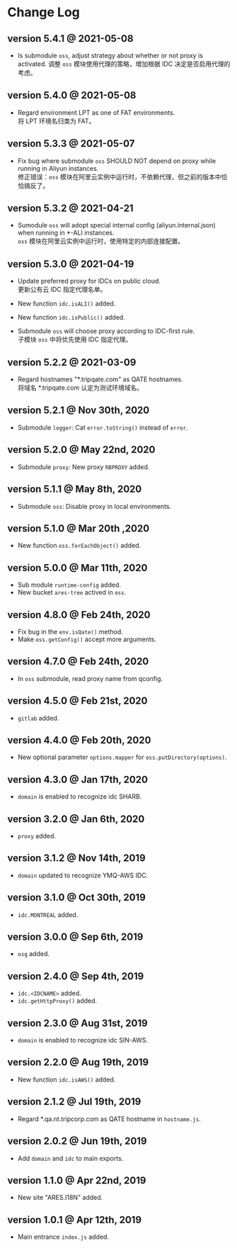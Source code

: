 #	Change Log

##	version 5.4.1 @ 2021-05-08

*	Is submodule `oss`, adjust strategy about whether or not proxy is activated.
	调整 `oss` 模块使用代理的策略，增加根据 IDC 决定是否启用代理的考虑。

##	version 5.4.0 @ 2021-05-08

*	Regard environment LPT as one of FAT environments.  
	将 LPT 环境名归类为 FAT。

##	version 5.3.3 @ 2021-05-07

*	Fix bug where submodule `oss` SHOULD NOT depend on proxy while running in Aliyun instances.  
	修正错误：`oss` 模块在阿里云实例中运行时，不依赖代理，但之前的版本中恰恰搞反了。

##	version 5.3.2 @ 2021-04-21

*	Sumodule `oss` will adopt special internal config (aliyun.internal.json) when running in *-ALI instances.   
	`oss` 模块在阿里云实例中运行时，使用特定的内部连接配置。

##	version 5.3.0 @ 2021-04-19

*	Update preferred proxy for IDCs on public cloud.  
	更新公有云 IDC 指定代理名单。

*	New function `idc.isALI()` added.
*	New function `idc.isPublic()` added.

*	Submodule `oss` will choose proxy according to IDC-first rule.  
	子模块 `oss` 中将优先使用 IDC 指定代理。

##	version 5.2.2 @ 2021-03-09

*	Regard hostnames "*.tripqate.com" as QATE hostnames.  
	将域名 *.tripqate.com 认定为测试环境域名。

##  version 5.2.1 @ Nov 30th, 2020

*   Submodule `logger`: Cat `error.toString()` instead of `error`.

##	version 5.2.0 @ May 22nd, 2020

*	Submodule `proxy`: New proxy `RBPROXY` added.

##	version 5.1.1 @ May 8th, 2020

*	Submodule `oss`: Disable proxy in local environments.

##  version 5.1.0 @ Mar 20th ,2020

*   New function `oss.forEachObject()` added.

##	version 5.0.0 @ Mar 11th, 2020

*	Sub module `runtime-config` added.
*	New bucket `ares-tree` actived in `oss`.

##	version 4.8.0 @ Feb 24th, 2020

*	Fix bug in the `env.isQate()` method.
*	Make `oss.getConfig()` accept more arguments.

##	version 4.7.0 @ Feb 24th, 2020

*	In `oss` submodule, read proxy name from qconfig.

##	version 4.5.0 @ Feb 21st, 2020

*	`gitlab` added.

##	version 4.4.0 @ Feb 20th, 2020

*	New optional parameter `options.mapper` for `oss.putDirectory(options)`.

##	version 4.3.0 @ Jan 17th, 2020

*	`domain` is enabled to recognize idc SHARB.

##	version 3.2.0 @ Jan 6th, 2020

*	`proxy` added.

##	version 3.1.2 @ Nov 14th, 2019

*	`domain` updated to recognize YMQ-AWS IDC.

##	version 3.1.0 @ Oct 30th, 2019

*	`idc.MONTREAL` added.

##	version 3.0.0 @ Sep 6th, 2019

*	`osg` added.

##	version 2.4.0 @ Sep 4th, 2019

*	`idc.<IDCNAME>` added.
*	`idc.getHttpProxy()` added.

##	version 2.3.0 @ Aug 31st, 2019

*	`domain` is enabled to recognize idc SIN-AWS.

##	version 2.2.0 @ Aug 19th, 2019

*	New function `idc.isAWS()` added.

##	version 2.1.2 @ Jul 19th, 2019

*	Regard *.qa.nt.tripcorp.com as QATE hostname in `hostname.js`.

##	version 2.0.2 @ Jun 19th, 2019

*	Add `domain` and `idc` to main exports.

##	version 1.1.0 @ Apr 22nd, 2019

*	New site "ARES.I18N" added.

##	version 1.0.1 @ Apr 12th, 2019

*	Main entrance `index.js` added.